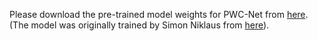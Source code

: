 Please download the pre-trained model weights for PWC-Net from [here](https://drive.google.com/open?id=1vyoQFBz--DEkUq-0gucbWYrVbfYTOZfz).
(The model was originally trained by Simon Niklaus from [here](https://github.com/sniklaus/pytorch-pwc)).